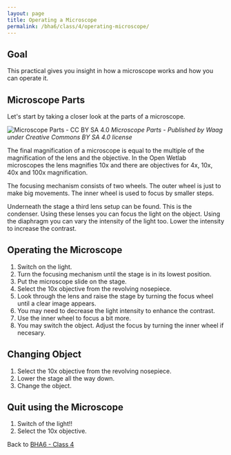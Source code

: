 ```yaml
---
layout: page
title: Operating a Microscope
permalink: /bha6/class/4/operating-microscope/
---
```


## Goal

This practical gives you insight in how a microscope works and how you can operate it.

## Microscope Parts

Let's start by taking a closer look at the parts of a microscope.

![Microscope Parts - CC BY SA 4.0](/bha6/class/4/microscope-parts.svg)
*Microscope Parts - Published by Waag under Creative Commons BY SA 4.0 license*

The final magnification of a microscope is equal to the multiple of the magnification of the lens and the objective. In the Open Wetlab microscopes the lens magnifies 10x and there are objectives for 4x, 10x, 40x and 100x magnification.

The focusing mechanism consists of two wheels. The outer wheel is just to make big movements. The inner wheel is used to focus by smaller steps.

Underneath the stage a third lens setup can be found. This is the condenser. Using these lenses you can focus the light on the object. Using the diaphragm you can vary the intensity of the light too. Lower the intensity to increase the contrast.

## Operating the Microscope

1. Switch on the light.
2. Turn the focusing mechanism until the stage is in its lowest position.
3. Put the microscope slide on the stage.
4. Select the 10x objective from the revolving nosepiece.
5. Look through the lens and raise the stage by turning the focus wheel until a clear image appears.
6. You may need to decrease the light intensity to enhance the contrast.
7. Use the inner wheel to focus a bit more.
8. You may switch the object. Adjust the focus by turning the inner wheel if necesary.

## Changing Object

1. Select the 10x objective from the revolving nosepiece.
2. Lower the stage all the way down.
3. Change the object.

## Quit using the Microscope

1. Switch of the light!!
2. Select the 10x objective.

Back to [BHA6 - Class 4](/bha6/class/4/)
